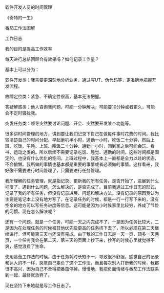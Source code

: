 软件开发人员的时间管理



《奇特的一生》

番茄工作法图解

工作日志



我的目的是提高工作效率

每天进行总结回顾会有效果吗？如何记录工作量？

基本上可以分为：

软件开发类：我需要更深刻地分析业务，通过写UT、伪代码等，更准确地把握开发流程。

故障定位类：紧急、不确定性很高，基本无法把握。

答疑解惑类：他人咨询我问题，可能一分钟解决，可能要10分钟或者更久，可能会不定时骚扰我。

突发任务类：领导突然要讨论问题、开会、突然要开发某个功能等。



很多讲时间管理的地方，讲到要让我们记录下自己在做每件事时花费的时间。我比较清楚自己的时间分配，早起磨叽半小时，通勤一小时，吃饭二十分钟，然后上班、吃饭、午睡、上班、晚饭二十分钟、通勤一小时，回到家之后可能会玩、看书、运动之类的。所以后续不需要记录吃饭、睡觉、通勤的时间，这些时间都是固定的，也没有什么优化的空间。上班过程中，我基本上一直都是全力以赴的状态，不会偷懒。我所做的事情也基本都是重要的事情或者必须做的事情。这样看来，我好像不需要进行时间管理了，只需要进行任务管理。

我所理解的任务管理，就是指记录、更新我的所有任务，是否开始了，进展到什么程度了，遇到什么问题，怎么解决的，是否完成了。目前我通过工作日志的形式，记录了我的所有任务，但没有记录进展、问题和解决方法。没有记录的原因我认为主要是笔记本上没有地方写了，在记录任务的时候，都是一行一行写下来的，没有空余的地方可以写任务进度等信息。这可能是因为小时候家里比较穷，养成了节俭的习惯。现在怎么解决呢？

还有一个问题，就是一个任务，可能一天之内完成不了，一是因为任务比较大，二是因为在处理任务的时候被其他优先级更高的任务挤下去了，所以必须在第二天继续进行，但可能第三天也还没有完成。由于我的工作日志是一天一页，顶多一天两页，一个任务我会在第二天、第三天的页面上抄下来，抄写的时候心里就觉得不爽，感觉浪费了生命。



使用番茄工作法的时候，由于任务耗时长短不一，导致很不舒服，感觉自己的记录和达人的不一样，感觉自己辜负了这个工作法，而且每次别人打断我的时候，我都很不高兴，因为自己不舍得把番茄停掉。慢慢地，我把负面情绪与番茄工作法联系到一起，最终就放弃了。



现在坚持下来地就是写工作日志了。